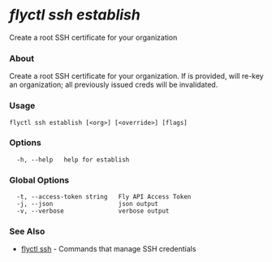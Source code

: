 # _flyctl ssh establish_

Create a root SSH certificate for your organization

### About

Create a root SSH certificate for your organization. If <override>
is provided, will re-key an organization; all previously issued creds will be
invalidated.

### Usage
```
flyctl ssh establish [<org>] [<override>] [flags]
```

### Options

```
  -h, --help   help for establish
```

### Global Options

```
  -t, --access-token string   Fly API Access Token
  -j, --json                  json output
  -v, --verbose               verbose output
```

### See Also

* [flyctl ssh](/docs/flyctl/ssh/)	 - Commands that manage SSH credentials

